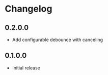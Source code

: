# Changelog

## 0.2.0.0

  * Add configurable debounce with canceling

## 0.1.0.0

  * Initial release
